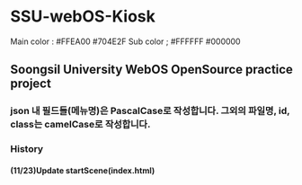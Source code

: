 # SSU-webOS-Kiosk

Main color  : #FFEA00   #704E2F
Sub color ; #FFFFFF     #000000

<h2>Soongsil University WebOS OpenSource practice project</h2>

<h3>json 내 필드들(메뉴명)은 PascalCase로 작성합니다. 그외의 파일명, id, class는 camelCase로 작성합니다.</h3>

<h3>History</h3>
<h4>(11/23)Update startScene(index.html)</h4>
